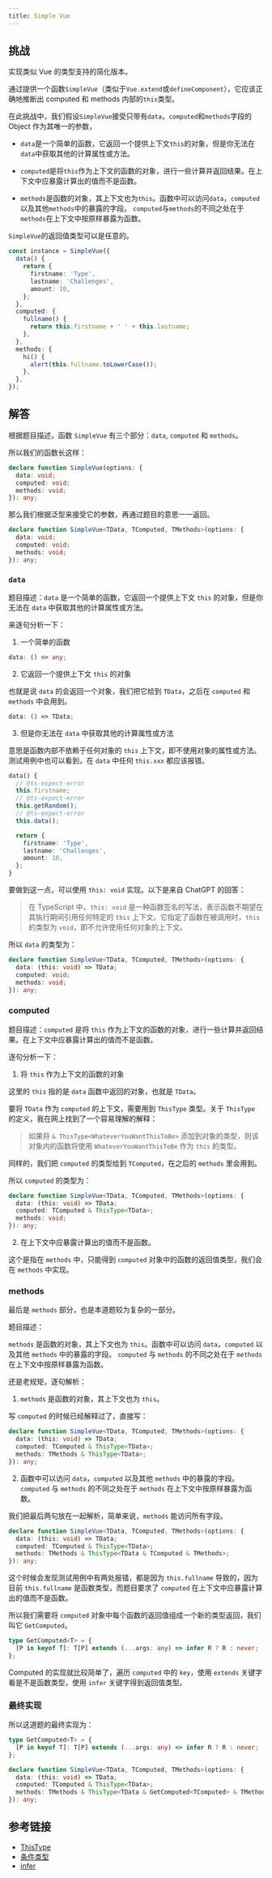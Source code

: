 ```yaml
---
title: Simple Vue
---
```


## 挑战

实现类似 Vue 的类型支持的简化版本。

通过提供一个函数`SimpleVue`（类似于`Vue.extend`或`defineComponent`），它应该正确地推断出 computed 和 methods 内部的`this`类型。

在此挑战中，我们假设`SimpleVue`接受只带有`data`，`computed`和`methods`字段的 Object 作为其唯一的参数，

- `data`是一个简单的函数，它返回一个提供上下文`this`的对象，但是你无法在`data`中获取其他的计算属性或方法。

- `computed`是将`this`作为上下文的函数的对象，进行一些计算并返回结果。在上下文中应暴露计算出的值而不是函数。

- `methods`是函数的对象，其上下文也为`this`。函数中可以访问`data`，`computed`以及其他`methods`中的暴露的字段。 `computed`与`methods`的不同之处在于`methods`在上下文中按原样暴露为函数。

`SimpleVue`的返回值类型可以是任意的。

```ts
const instance = SimpleVue({
  data() {
    return {
      firstname: 'Type',
      lastname: 'Challenges',
      amount: 10,
    };
  },
  computed: {
    fullname() {
      return this.firstname + ' ' + this.lastname;
    },
  },
  methods: {
    hi() {
      alert(this.fullname.toLowerCase());
    },
  },
});
```

## 解答

根据题目描述，函数 `SimpleVue` 有三个部分：`data`, `computed` 和 `methods`。

所以我们的函数长这样：

```ts
declare function SimpleVue(options: {
  data: void;
  computed: void;
  methods: void;
}): any;
```

那么我们根据泛型来接受它的参数，再通过题目的意思一一返回。

```ts
declare function SimpleVue<TData, TComputed, TMethods>(options: {
  data: void;
  computed: void;
  methods: void;
}): any;
```

### `data`

题目描述：`data` 是一个简单的函数，它返回一个提供上下文 `this` 的对象，但是你无法在 `data` 中获取其他的计算属性或方法。

来逐句分析一下：

1.  一个简单的函数

```ts
data: () => any;
```

2.  它返回一个提供上下文 `this` 的对象

也就是说 `data` 的会返回一个对象，我们把它给到 `TData`，之后在 `computed` 和 `methods` 中会用到。

```ts
data: () => TData;
```

3.  但是你无法在 `data` 中获取其他的计算属性或方法

意思是函数内部不依赖于任何对象的 `this` 上下文，即不使用对象的属性或方法。测试用例中也可以看到，在 `data` 中任何 `this.xxx` 都应该报错。

```ts
data() {
  // @ts-expect-error
  this.firstname;
  // @ts-expect-error
  this.getRandom();
  // @ts-expect-error
  this.data();

  return {
    firstname: 'Type',
    lastname: 'Challenges',
    amount: 10,
  };
}
```

要做到这一点，可以使用 `this: void` 实现。以下是来自 ChatGPT 的回答：

> 在 TypeScript 中，`this: void` 是一种函数签名的写法，表示函数不期望在其执行期间引用任何特定的 `this` 上下文。它指定了函数在被调用时，`this` 的类型为 `void`，即不允许使用任何对象的上下文。

所以 `data` 的类型为：

```ts
declare function SimpleVue<TData, TComputed, TMethods>(options: {
  data: (this: void) => TData;
  computed: void;
  methods: void;
}): any;
```

### computed

题目描述：`computed` 是将 `this` 作为上下文的函数的对象，进行一些计算并返回结果。在上下文中应暴露计算出的值而不是函数。

逐句分析一下：

1.  将 `this` 作为上下文的函数的对象

这里的 `this` 指的是 `data` 函数中返回的对象，也就是 `TData`。

要将 `TData` 作为 `computed` 的上下文，需要用到 `ThisType` 类型。关于 `ThisType` 的定义，我在网上找到了一个容易理解的解释：

> 如果将 `& ThisType<WhateverYouWantThisToBe>` 添加到对象的类型，则该对象内的函数将使用 `WhateverYouWantThisToBe` 作为 `this` 的类型。

同样的，我们把 `computed` 的类型给到 `TComputed`，在之后的 `methods` 里会用到。

所以 `computed` 的类型为：

```ts
declare function SimpleVue<TData, TComputed, TMethods>(options: {
  data: (this: void) => TData;
  computed: TComputed & ThisType<TData>;
  methods: void;
}): any;
```

2.  在上下文中应暴露计算出的值而不是函数。

这个是指在 `methods` 中，只能得到 `computed` 对象中的函数的返回值类型，我们会在 `methods` 中实现。

### methods

最后是 `methods` 部分，也是本道题较为复杂的一部分。

题目描述：

`methods` 是函数的对象，其上下文也为 `this`。函数中可以访问 `data`，`computed` 以及其他 `methods` 中的暴露的字段。 `computed` 与 `methods` 的不同之处在于 `methods` 在上下文中按原样暴露为函数。

还是老规矩，逐句解析：

1.  `methods` 是函数的对象，其上下文也为 `this`。

写 `computed` 的时候已经解释过了，直接写：

```ts
declare function SimpleVue<TData, TComputed, TMethods>(options: {
  data: (this: void) => TData;
  computed: TComputed & ThisType<TData>;
  methods: TMethods & ThisType<TData>;
}): any;
```

2. 函数中可以访问 `data`，`computed` 以及其他 `methods` 中的暴露的字段。 `computed` 与 `methods` 的不同之处在于 `methods` 在上下文中按原样暴露为函数。

我们把最后两句放在一起解析，简单来说，`methods` 能访问所有字段。

```ts
declare function SimpleVue<TData, TComputed, TMethods>(options: {
  data: (this: void) => TData;
  computed: TComputed & ThisType<TData>;
  methods: TMethods & ThisType<TData & TComputed & TMethods>;
}): any;
```

这个时候会发现测试用例中有两处报错，都是因为 `this.fullname` 导致的，因为目前 `this.fullname` 是函数类型，而题目要求了 `computed` 在上下文中应暴露计算出的值而不是函数。

所以我们需要将 `computed` 对象中每个函数的返回值组成一个新的类型返回，我们叫它 `GetComputed`。

```ts
type GetComputed<T> = {
  [P in keyof T]: T[P] extends (...args: any) => infer R ? R : never;
};
```

Computed 的实现就比较简单了，遍历 `computed` 中的 `key`，使用 `extends` 关键字看是不是函数类型，使用 `infer` 关键字得到返回值类型。

### 最终实现

所以这道题的最终实现为：

```ts
type GetComputed<T> = {
  [P in keyof T]: T[P] extends (...args: any) => infer R ? R : never;
};

declare function SimpleVue<TData, TComputed, TMethods>(options: {
  data: (this: void) => TData;
  computed: TComputed & ThisType<TData>;
  methods: TMethods & ThisType<TData & GetComputed<TComputed> & TMethods>;
}): any;
```

## 参考链接

- [ThisType<Type>](https://www.typescriptlang.org/docs/handbook/utility-types.html#thistypetype)
- [条件类型](https://www.typescriptlang.org/docs/handbook/2/conditional-types.html)
- [infer](https://www.typescriptlang.org/docs/handbook/2/conditional-types.html#inferring-within-conditional-types)

